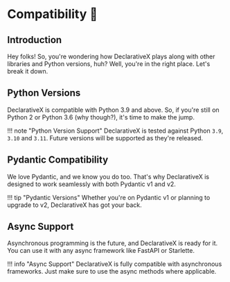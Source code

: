 # Compatibility 🤝

## Introduction

Hey folks! So, you're wondering how DeclarativeX plays along with other libraries and Python versions, huh? Well, you're
in the right place. Let's break it down.

## Python Versions

DeclarativeX is compatible with Python 3.9 and above. So, if you're still on Python 2 or Python 3.6 (why though?),
it's time to make the jump.

!!! note "Python Version Support"
    DeclarativeX is tested against Python `3.9`, `3.10` and `3.11`. 
    Future versions will be supported as they're released.

## Pydantic Compatibility

We love Pydantic, and we know you do too. That's why DeclarativeX is designed to work seamlessly with both Pydantic v1
and v2.

!!! tip "Pydantic Versions"
    Whether you're on Pydantic v1 or planning to upgrade to v2, DeclarativeX has got your back.

## Async Support

Asynchronous programming is the future, and DeclarativeX is ready for it. 
You can use it with any async framework like FastAPI or Starlette.

!!! info "Async Support"
    DeclarativeX is fully compatible with asynchronous frameworks. 
    Just make sure to use the async methods where applicable.
